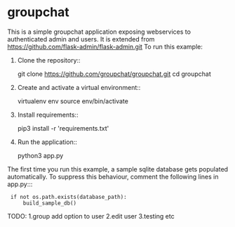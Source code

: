 # groupchat

This is a simple groupchat application exposing webservices to authenticated admin and users.
It is extended from https://github.com/flask-admin/flask-admin.git
To run this example:

1. Clone the repository::

     git clone https://github.com/groupchat/groupchat.git
     cd groupchat

2. Create and activate a virtual environment::

     virtualenv env
     source env/bin/activate

3. Install requirements::

     pip3 install -r 'requirements.txt'

4. Run the application::

     python3 app.py

The first time you run this example, a sample sqlite database gets populated automatically. To suppress this behaviour,
comment the following lines in app.py:::

     if not os.path.exists(database_path):
         build_sample_db()

TODO:
1.group add option to user
2.edit user
3.testing
etc
